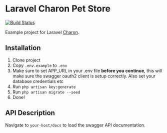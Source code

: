 # Laravel Charon Pet Store
[![Build Status](https://travis-ci.org/CatLabInteractive/laravel-petstore.svg?branch=master)](https://travis-ci.org/CatLabInteractive/laravel-petstore)

Example project for Laravel [Charon](https://github.com/CatLabInteractive/charon).

Installation
------------
1. Clone project
2. Copy `.env.example` to `.env`
3. Make sure to set APP_URL in your .env file **before you continue**, 
this will make sure the swagger oauth2 client is setup correctly. Also 
set your database credentials etc
4. Run `php artisan key:generate`
5. Run `php artisan migrate --seed`
6. Done!

API Description
---------------
Navigate to `your-host/docs` to load the swagger API documentation.